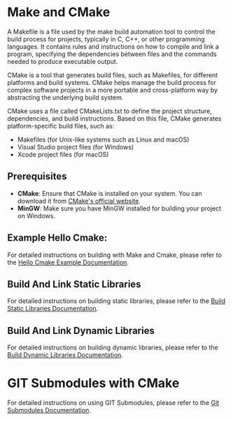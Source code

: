 # Make and CMake

A Makefile is a file used by the make build automation tool to control the build process for projects, typically in C, C++, or other programming languages. It contains rules and instructions on how to compile and link a program, specifying the dependencies between files and the commands needed to produce executable output.

CMake is a tool that generates build files, such as Makefiles, for different platforms and build systems. CMake helps manage the build process for complex software projects in a more portable and cross-platform way by abstracting the underlying build system.

CMake uses a file called CMakeLists.txt to define the project structure, dependencies, and build instructions. Based on this file, CMake generates platform-specific build files, such as:

- Makefiles (for Unix-like systems such as Linux and macOS)
- Visual Studio project files (for Windows)
- Xcode project files (for macOS)

## Prerequisites

- **CMake**: Ensure that CMake is installed on your system. You can download it from [CMake's official website](https://cmake.org/download/).
- **MinGW**: Make sure you have MinGW installed for building your project on Windows.

## Example Hello Cmake:

For detailed instructions on building with Make and Cmake, please refer to the [Hello Cmake Example Documentation](./HelloCmakeExample/README.md).

## Build And Link Static Libraries

For detailed instructions on building static libraries, please refer to the [Build Static Libraries Documentation](./StaticLibrariesExample/README.md).

## Build And Link Dynamic Libraries

For detailed instructions on building dynamic libraries, please refer to the [Build Dynamic Libraries Documentation](./DynamicLibrariesExample/README.md).

# GIT Submodules with CMake

For detailed instructions on using GIT Submodules, please refer to the [Git Submodules Documentation](./GitSubModuleExample/README.md).
